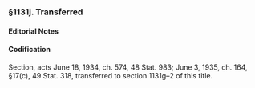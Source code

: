 ### §1131j. Transferred ###

#### **Editorial Notes** ####

#### Codification ####

Section, acts June 18, 1934, ch. 574, 48 Stat. 983; June 3, 1935, ch. 164, §17(c), 49 Stat. 318, transferred to section 1131g–2 of this title.